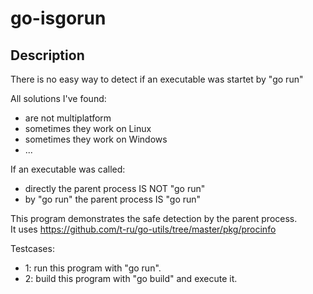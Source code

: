 # go-isgorun

## Description

There is no easy way to detect if an executable was startet by \"go run\"<br>

All solutions I've found:
- are not multiplatform
- sometimes they work on Linux
- sometimes they work on Windows
- ...<br>

If an executable was called:
- directly the parent process IS NOT \"go run\"
- by \"go run\" the parent process IS \"go run\"

This program demonstrates the safe detection by the parent process.<br>
It uses https://github.com/t-ru/go-utils/tree/master/pkg/procinfo

Testcases:
- 1: run this program with \"go run\".
- 2: build this program with \"go build\" and execute it.


